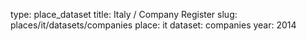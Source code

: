 type: place_dataset
title: Italy / Company Register
slug: places/it/datasets/companies
place: it
dataset: companies
year: 2014
